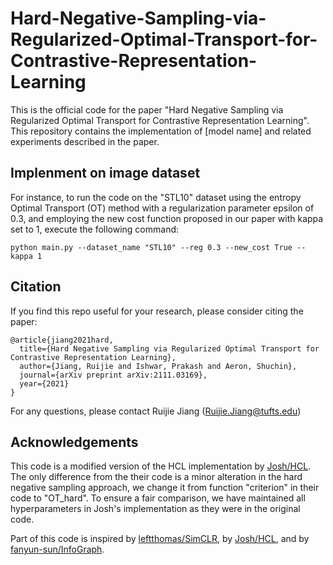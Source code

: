 # Hard-Negative-Sampling-via-Regularized-Optimal-Transport-for-Contrastive-Representation-Learning

This is the official code for the paper "Hard Negative Sampling via Regularized Optimal Transport for Contrastive Representation Learning". This repository contains the implementation of [model name] and related experiments described in the paper.

## Implenment on image dataset
For instance, to run the code on the "STL10" dataset using the entropy Optimal Transport (OT) method with a regularization parameter epsilon of 0.3, and employing the new cost function proposed in our paper with kappa set to 1, execute the following command:
```
python main.py --dataset_name "STL10" --reg 0.3 --new_cost True --kappa 1
```

## Citation

If you find this repo useful for your research, please consider citing the paper:

```
@article{jiang2021hard,
  title={Hard Negative Sampling via Regularized Optimal Transport for Contrastive Representation Learning},
  author={Jiang, Ruijie and Ishwar, Prakash and Aeron, Shuchin},
  journal={arXiv preprint arXiv:2111.03169},
  year={2021}
}
```
For any questions, please contact Ruijie Jiang (Ruijie.Jiang@tufts.edu)

## Acknowledgements
This code is a modified version of the HCL implementation by [Josh/HCL](https://github.com/joshr17/HCL). The only difference from the their code is a minor alteration in the hard negative sampling approach, we change it from function "criterion" in their code to "OT_hard". To ensure a fair comparison, we have maintained all hyperparameters in Josh's implementation as they were in the original code.

Part of this code is inspired by [leftthomas/SimCLR](https://github.com/leftthomas/SimCLR), by [Josh/HCL](https://github.com/joshr17/HCL), and by [fanyun-sun/InfoGraph](https://github.com/fanyun-sun/InfoGraph).

